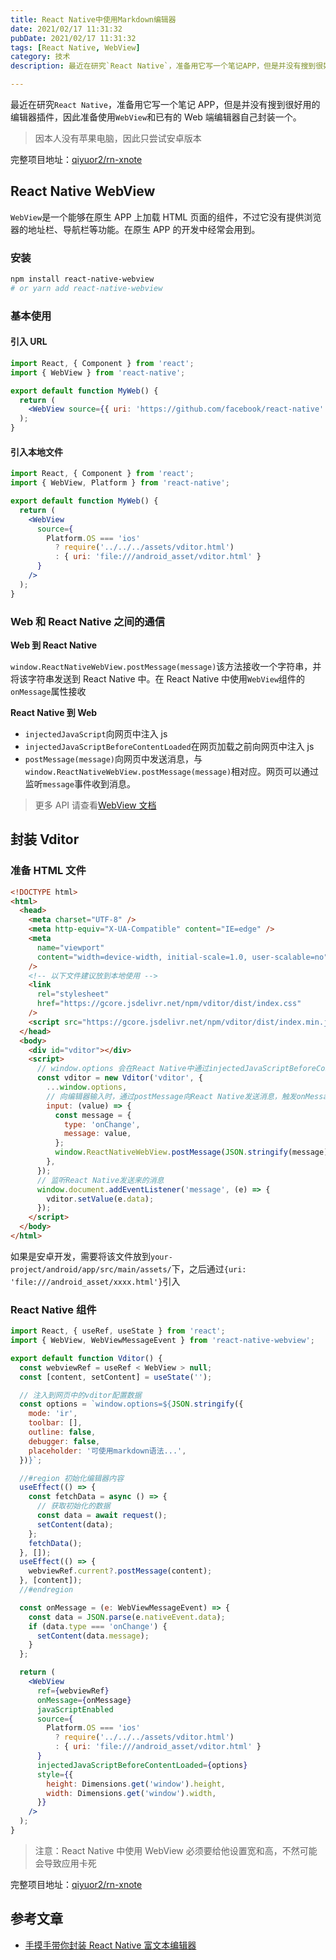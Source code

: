 ```yaml
---
title: React Native中使用Markdown编辑器
date: 2021/02/17 11:31:32
pubDate: 2021/02/17 11:31:32
tags: [React Native, WebView]
category: 技术
description: 最近在研究`React Native`，准备用它写一个笔记APP，但是并没有搜到很好用的编辑器插件，因此准备使用`WebView`和已有的Web端编辑器自己封装一个。

---
```


最近在研究`React Native`，准备用它写一个笔记 APP，但是并没有搜到很好用的编辑器插件，因此准备使用`WebView`和已有的 Web 端编辑器自己封装一个。

> 因本人没有苹果电脑，因此只尝试安卓版本

完整项目地址：[qiyuor2/rn-xnote](https://github.com/qiyuor2/rn-xnote)

## React Native WebView

`WebView`是一个能够在原生 APP 上加载 HTML 页面的组件，不过它没有提供浏览器的地址栏、导航栏等功能。在原生 APP 的开发中经常会用到。

### 安装

```bash
npm install react-native-webview
# or yarn add react-native-webview
```

### 基本使用

#### 引入 URL

```jsx
import React, { Component } from 'react';
import { WebView } from 'react-native';

export default function MyWeb() {
  return (
    <WebView source={{ uri: 'https://github.com/facebook/react-native' }} />
  );
}
```

#### 引入本地文件

```jsx
import React, { Component } from 'react';
import { WebView, Platform } from 'react-native';

export default function MyWeb() {
  return (
    <WebView
      source={
        Platform.OS === 'ios'
          ? require('../../../assets/vditor.html')
          : { uri: 'file:///android_asset/vditor.html' }
      }
    />
  );
}
```

### Web 和 React Native 之间的通信

**Web 到 React Native**

`window.ReactNativeWebView.postMessage(message)`该方法接收一个字符串，并将该字符串发送到 React Native 中。在 React Native 中使用`WebView`组件的`onMessage`属性接收

**React Native 到 Web**

- `injectedJavaScript`向网页中注入 js
- `injectedJavaScriptBeforeContentLoaded`在网页加载之前向网页中注入 js
- `postMessage(message)`向网页中发送消息，与`window.ReactNativeWebView.postMessage(message)`相对应。网页可以通过监听`message`事件收到消息。

> 更多 API 请查看[WebView 文档](https://reactnative.cn/docs/webview)

## 封装 Vditor

### 准备 HTML 文件

```html
<!DOCTYPE html>
<html>
  <head>
    <meta charset="UTF-8" />
    <meta http-equiv="X-UA-Compatible" content="IE=edge" />
    <meta
      name="viewport"
      content="width=device-width, initial-scale=1.0, user-scalable=no"
    />
    <!-- 以下文件建议放到本地使用 -->
    <link
      rel="stylesheet"
      href="https://gcore.jsdelivr.net/npm/vditor/dist/index.css"
    />
    <script src="https://gcore.jsdelivr.net/npm/vditor/dist/index.min.js"></script>
  </head>
  <body>
    <div id="vditor"></div>
    <script>
      // window.options 会在React Native中通过injectedJavaScriptBeforeContentLoaded注入
      const vditor = new Vditor('vditor', {
        ...window.options,
        // 向编辑器输入时，通过postMessage向React Native发送消息，触发onMessage
        input: (value) => {
          const message = {
            type: 'onChange',
            message: value,
          };
          window.ReactNativeWebView.postMessage(JSON.stringify(message));
        },
      });
      // 监听React Native发送来的消息
      window.document.addEventListener('message', (e) => {
        vditor.setValue(e.data);
      });
    </script>
  </body>
</html>
```

如果是安卓开发，需要将该文件放到`your-project/android/app/src/main/assets/`下，之后通过`{uri: 'file:///android_asset/xxxx.html'}`引入

### React Native 组件

```jsx
import React, { useRef, useState } from 'react';
import { WebView, WebViewMessageEvent } from 'react-native-webview';

export default function Vditor() {
  const webviewRef = useRef < WebView > null;
  const [content, setContent] = useState('');

  // 注入到网页中的vditor配置数据
  const options = `window.options=${JSON.stringify({
    mode: 'ir',
    toolbar: [],
    outline: false,
    debugger: false,
    placeholder: '可使用markdown语法...',
  })}`;

  //#region 初始化编辑器内容
  useEffect(() => {
    const fetchData = async () => {
      // 获取初始化的数据
      const data = await request();
      setContent(data);
    };
    fetchData();
  }, []);
  useEffect(() => {
    webviewRef.current?.postMessage(content);
  }, [content]);
  //#endregion

  const onMessage = (e: WebViewMessageEvent) => {
    const data = JSON.parse(e.nativeEvent.data);
    if (data.type === 'onChange') {
      setContent(data.message);
    }
  };

  return (
    <WebView
      ref={webviewRef}
      onMessage={onMessage}
      javaScriptEnabled
      source={
        Platform.OS === 'ios'
          ? require('../../../assets/vditor.html')
          : { uri: 'file:///android_asset/vditor.html' }
      }
      injectedJavaScriptBeforeContentLoaded={options}
      style={{
        height: Dimensions.get('window').height,
        width: Dimensions.get('window').width,
      }}
    />
  );
}
```

> 注意：React Native 中使用 WebView 必须要给他设置宽和高，不然可能会导致应用卡死

完整项目地址：[qiyuor2/rn-xnote](https://github.com/qiyuor2/rn-xnote)

## 参考文章

- [手摸手带你封装 React Native 富文本编辑器](https://juejin.cn/post/6867945949788897288)
